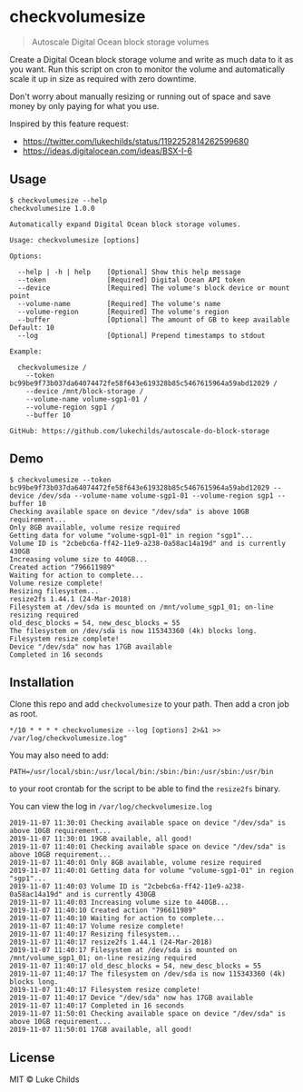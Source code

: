 # checkvolumesize

> Autoscale Digital Ocean block storage volumes

Create a Digital Ocean block storage volume and write as much data to it as you want. Run this script on cron to monitor the volume and automatically scale it up in size as required with zero downtime.

Don't worry about manually resizing or running out of space and save money by only paying for what you use.

Inspired by this feature request:
- https://twitter.com/lukechilds/status/1192252814262599680
- https://ideas.digitalocean.com/ideas/BSX-I-6

## Usage

```
$ checkvolumesize --help
checkvolumesize 1.0.0

Automatically expand Digital Ocean block storage volumes.

Usage: checkvolumesize [options]

Options:

  --help | -h | help    [Optional] Show this help message
  --token               [Required] Digital Ocean API token
  --device              [Required] The volume's block device or mount point
  --volume-name         [Required] The volume's name
  --volume-region       [Required] The volume's region
  --buffer              [Optional] The amount of GB to keep available    Default: 10
  --log                 [Optional] Prepend timestamps to stdout

Example:

  checkvolumesize /
    --token bc99be9f73b037da64074472fe58f643e619328b85c5467615964a59abd12029 /
    --device /mnt/block-storage /
    --volume-name volume-sgp1-01 /
    --volume-region sgp1 /
    --buffer 10

GitHub: https://github.com/lukechilds/autoscale-do-block-storage
```

## Demo

```
$ checkvolumesize --token bc99be9f73b037da64074472fe58f643e619328b85c5467615964a59abd12029 --device /dev/sda --volume-name volume-sgp1-01 --volume-region sgp1 --buffer 10
Checking available space on device "/dev/sda" is above 10GB requirement...
Only 8GB available, volume resize required
Getting data for volume "volume-sgp1-01" in region "sgp1"...
Volume ID is "2cbebc6a-ff42-11e9-a238-0a58ac14a19d" and is currently 430GB
Increasing volume size to 440GB...
Created action "796611989"
Waiting for action to complete...
Volume resize complete!
Resizing filesystem...
resize2fs 1.44.1 (24-Mar-2018)
Filesystem at /dev/sda is mounted on /mnt/volume_sgp1_01; on-line resizing required
old_desc_blocks = 54, new_desc_blocks = 55
The filesystem on /dev/sda is now 115343360 (4k) blocks long.
Filesystem resize complete!
Device "/dev/sda" now has 17GB available
Completed in 16 seconds
```

## Installation

Clone this repo and add `checkvolumesize` to your path. Then add a cron job as root.

```
*/10 * * * * checkvolumesize --log [options] 2>&1 >> /var/log/checkvolumesize.log"
```

You may also need to add:

```
PATH=/usr/local/sbin:/usr/local/bin:/sbin:/bin:/usr/sbin:/usr/bin
```

to your root crontab for the script to be able to find the `resize2fs` binary.

You can view the log in `/var/log/checkvolumesize.log`

```
2019-11-07 11:30:01 Checking available space on device "/dev/sda" is above 10GB requirement...
2019-11-07 11:30:01 19GB available, all good!
2019-11-07 11:40:01 Checking available space on device "/dev/sda" is above 10GB requirement...
2019-11-07 11:40:01 Only 8GB available, volume resize required
2019-11-07 11:40:01 Getting data for volume "volume-sgp1-01" in region "sgp1"...
2019-11-07 11:40:03 Volume ID is "2cbebc6a-ff42-11e9-a238-0a58ac14a19d" and is currently 430GB
2019-11-07 11:40:03 Increasing volume size to 440GB...
2019-11-07 11:40:10 Created action "796611989"
2019-11-07 11:40:10 Waiting for action to complete...
2019-11-07 11:40:17 Volume resize complete!
2019-11-07 11:40:17 Resizing filesystem...
2019-11-07 11:40:17 resize2fs 1.44.1 (24-Mar-2018)
2019-11-07 11:40:17 Filesystem at /dev/sda is mounted on /mnt/volume_sgp1_01; on-line resizing required
2019-11-07 11:40:17 old_desc_blocks = 54, new_desc_blocks = 55
2019-11-07 11:40:17 The filesystem on /dev/sda is now 115343360 (4k) blocks long.
2019-11-07 11:40:17 Filesystem resize complete!
2019-11-07 11:40:17 Device "/dev/sda" now has 17GB available
2019-11-07 11:40:17 Completed in 16 seconds
2019-11-07 11:50:01 Checking available space on device "/dev/sda" is above 10GB requirement...
2019-11-07 11:50:01 17GB available, all good!
```

## License

MIT © Luke Childs
